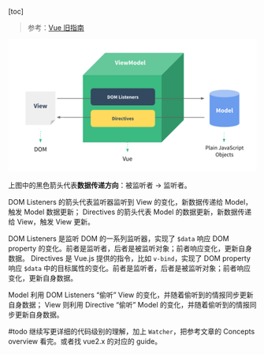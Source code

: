 [toc]

> 参考：[Vue 旧指南](https://012.vuejs.org/guide/)

![](./img/vue-basic-mvvm.png)

上图中的黑色箭头代表**数据传递方向**：被监听者 -> 监听者。

DOM Listeners 的箭头代表监听器监听到 View 的变化，新数据传递给 Model，触发 Model 数据更新；
Directives 的箭头代表 Model 的数据更新，新数据传递给 View，触发 View 更新。

DOM Listeners 是监听 DOM 的一系列监听器，实现了 `$data` 响应 DOM property 的变化。前者是监听者，后者是被监听对象；前者响应变化，更新自身数据。
Directives 是 Vue.js 提供的指令，比如 `v-bind`，实现了 DOM property 响应 `$data` 中的目标属性的变化。前者是监听者，后者是被监听对象；前者响应变化，更新自身数据。

Model 利用 DOM Listeners “偷听” View 的变化，并随着偷听到的情报同步更新自身数据；
View 则利用 Directive “偷听” Model 的变化，并随着偷听到的情报同步更新自身数据。

 #todo 继续写更详细的代码级别的理解，加上 `Watcher`，把参考文章的 Concepts overview 看完。或者找 vue2.x 的对应的 guide。 